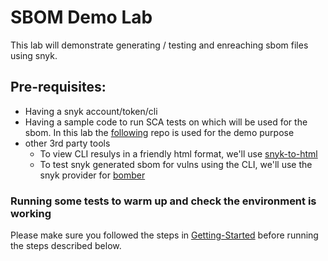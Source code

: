 # SBOM Demo Lab
This lab will demonstrate generating / testing and enreaching sbom files using snyk.

## Pre-requisites:
- Having a snyk account/token/cli
- Having a sample code to run SCA tests on which will be used for the sbom. In this lab the [following](https://github.com/nirw-snyk/easybuggy) repo is used for the demo purpose
- other 3rd party tools
    - To view CLI resulys in a friendly html format, we'll use [snyk-to-html](https://docs.snyk.io/snyk-cli/scan-and-maintain-projects-using-the-cli/cli-tools/snyk-to-html)
    - To test snyk generated sbom for vulns using the CLI, we'll use the snyk provider for [bomber](https://github.com/devops-kung-fu/bomber)


### Running some tests to warm up and check the environment is working
Please make sure you followed the steps in [Getting-Started](https://github.com/nirw-snyk/sbom-demo/blob/main/Getting-Started.md) before running the steps described below.

